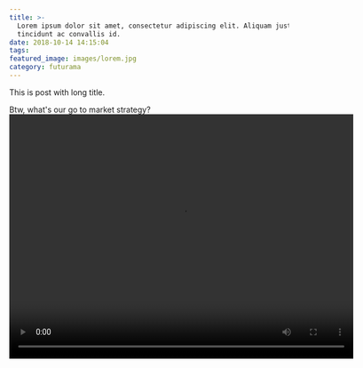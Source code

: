 ```yaml
---
title: >-
  Lorem ipsum dolor sit amet, consectetur adipiscing elit. Aliquam justo turpis,
  tincidunt ac convallis id.
date: 2018-10-14 14:15:04
tags:
featured_image: images/lorem.jpg
category: futurama
---
```


This is post with long title. 


<!-- more -->

Btw, what's our go to market strategy?
<video width="620" height="440" controls autoplay>
  <source src="/Gradient/videos/catnap.mp4" type="video/mp4">
  Your browser does not support the video tag.
</video>
